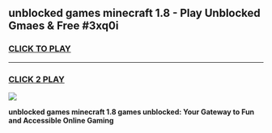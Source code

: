
## unblocked games minecraft 1.8 - Play Unblocked Gmaes & Free #3xq0i
<h3>
<a href="https://news.freeplayer.one?title=unblocked_games_minecraft_1.8&ref=03M">CLICK TO PLAY</a></h3>
<hr>

<h3>
<a href="https://news.freeplayer.one?title=unblocked_games_minecraft_1.8&ref=03M">CLICK 2 PLAY</a>
  
</h3>

<a href="https://news.freeplayer.one?title=unblocked_games_minecraft_1.8&ref=03M"><img src="https://clearcache.store/games.png"></a>


**unblocked games minecraft 1.8 games unblocked: Your Gateway to Fun and Accessible Online Gaming**
